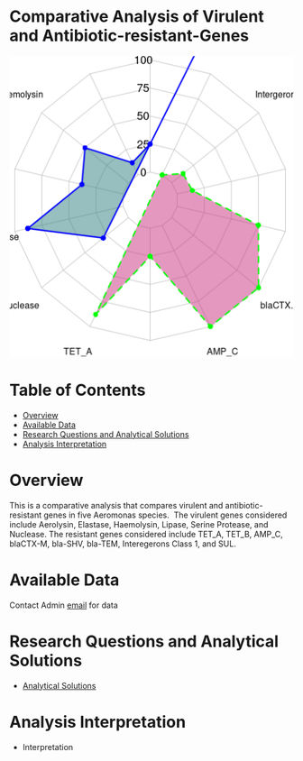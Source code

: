 # Comparative Analysis of Virulent and Antibiotic-resistant-Genes
![image](https://github.com/temidataspot/Virulent-Antibiotic-resistant-Genes/blob/main/radarchart.png)

# Table of Contents
- [Overview](https://github.com/temidataspot/Virulent-Antibiotic-resistant-Genes#overview)
- [Available Data](https://github.com/temidataspot/Virulent-Antibiotic-resistant-Genes#available-data)
- [Research Questions and Analytical Solutions](https://github.com/temidataspot/Virulent-Antibiotic-resistant-Genes#research-questions-and-analytical-solutions)
- [Analysis Interpretation](https://github.com/temidataspot/Virulent-Antibiotic-resistant-Genes#analysis-interpretation)

# Overview
This  is a comparative analysis that compares virulent and antibiotic-resistant genes in five Aeromonas species. 
The virulent genes considered include Aerolysin, Elastase, Haemolysin, Lipase, Serine Protease, and Nuclease. 
The resistant genes considered include TET_A, TET_B, AMP_C, blaCTX-M, bla-SHV, bla-TEM, Interegerons Class 1, and SUL.

# Available Data
Contact Admin [email](mailto:globaltemi98@gmail.com) for data

# Research Questions and Analytical Solutions

- [Analytical Solutions](https://github.com/temidataspot/Virulent-Antibiotic-resistant-Genes/blob/main/Research%20Questions%20and%20Answers.md)

# Analysis Interpretation

- Interpretation
